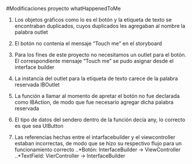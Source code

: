 #Modificaciones proyecto whatHappenedToMe

1. Los objetos gráficos como lo es el botón y la etiqueta de texto se encontraban duplicados, cuyos duplicados les agregaban al nombre la palabra outlet

2. El botón no contenía el mensaje “Touch me” en el storyboard

3. Para los fines de este proyecto no necesitamos un outlet para el botón. El correspondiente mensaje “Touch me” se pudo asignar desde el interface builder

4. La instancia del outlet para la etiqueta de texto carece de la palabra reservada IBOutlet	

5. La función a llamar al momento de apretar el botón no fue declarada como IBAction, de modo que fue necesario agregar dicha palabra reservada

6. El tipo de datos del sendero dentro de la función decía any, lo correcto es que sea UIButton


7. Las referencias hechas entre el intarfacebuilder y el viewcontroller estaban incorrectas, de modo que se hizo su respectivo flujo para un funcionamiento correcto
..*Botón: 		InterfaceBuilder -> ViewController
..*TextField: 	VierController -> InterfaceBuilder
